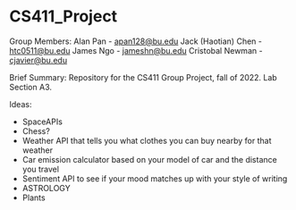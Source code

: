 # CS411_Project

Group Members: 
Alan Pan - apan128@bu.edu 
Jack (Haotian) Chen - htc0511@bu.edu
James Ngo - jameshn@bu.edu
Cristobal Newman - cjavier@bu.edu

Brief Summary: Repository for the CS411 Group Project, fall of 2022. Lab Section A3. 

Ideas:
- SpaceAPIs
- Chess? 
- Weather API that tells you what clothes you can buy nearby for that weather
- Car emission calculator based on your model of car and the distance you travel
- Sentiment API to see if your mood matches up with your style of writing
- ASTROLOGY
- Plants
